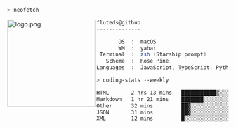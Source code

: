 ```zsh
> neofetch
```

<!--img align="left" src="https://github.com/fluteds.png" alt="logo.png" width="200"/>-->
<img align="left" src="https://external-content.duckduckgo.com/iu/?u=https%3A%2F%2F78.media.tumblr.com%2F975fca5f82161b190efdcaa05ffbd4ec%2Ftumblr_p6q6m9TJF01x3p3jmo1_500.png&f=1&nofb=1" alt="logo.png" width="200"/>

```csharp
fluteds@github
--------------

       OS  :  macOS
       WM  :  yabai
 Terminal  :  zsh (Starship prompt)  
   Scheme  :  Rose Pine  
Languages  :  JavaScript, TypeScript, Python, HTML, CSS  

```

```zsh
> coding-stats --weekly
```

<!--START_SECTION:waka-->

```txt
HTML       2 hrs 13 mins   ███████████▒░░░░░░░░░░░░░   45.58 %
Markdown   1 hr 21 mins    ███████░░░░░░░░░░░░░░░░░░   28.02 %
Other      32 mins         ██▓░░░░░░░░░░░░░░░░░░░░░░   11.29 %
JSON       31 mins         ██▓░░░░░░░░░░░░░░░░░░░░░░   10.63 %
XML        12 mins         █░░░░░░░░░░░░░░░░░░░░░░░░   04.43 %
```

<!--END_SECTION:waka-->

